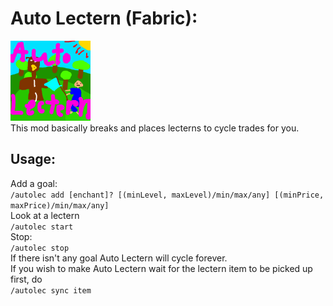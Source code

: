 # Auto Lectern (Fabric):
<img src="./src/main/resources/assets/pack.png" width="128" style="max-width: 100%;"></img><br>
This mod basically breaks and places lecterns to cycle trades for you.
## Usage:
Add a goal:<br>
`/autolec add [enchant]? [(minLevel, maxLevel)/min/max/any] [(minPrice, maxPrice)/min/max/any]`<br>
Look at a lectern<br>
`/autolec start`<br>
Stop:<br>
`/autolec stop`<br>
If there isn't any goal Auto Lectern will cycle forever.<br>
If you wish to make Auto Lectern wait for the lectern item to be picked up first,
do <br>
`/autolec sync item`<br>
